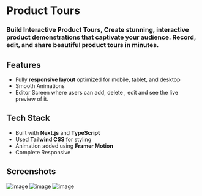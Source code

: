 # Product Tours

### Build Interactive Product Tours, Create stunning, interactive product demonstrations that captivate your audience. Record, edit, and share beautiful product tours in minutes.

## Features
- Fully **responsive layout** optimized for mobile, tablet, and desktop
- Smooth Animations 
- Editor Screen where users can add, delete , edit and see the live preview of it.

## Tech Stack
- Built with **Next.js** and **TypeScript**
- Used **Tailwind CSS** for styling
- Animation added using **Framer Motion**
- Complete Responsive 

## Screenshots

![image](https://github.com/user-attachments/assets/27ffe277-7658-4d8e-861d-91f00b8949ed)
![image](https://github.com/user-attachments/assets/9d9d0207-9652-4ee0-bb91-330c3a7e6687)
![image](https://github.com/user-attachments/assets/daf951d8-37f3-44ad-9e64-ec7222fd87a1)

